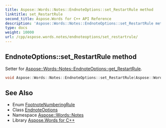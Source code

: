 ```yaml
---
title: Aspose::Words::Notes::EndnoteOptions::set_RestartRule method
linktitle: set_RestartRule
second_title: Aspose.Words for C++ API Reference
description: 'Aspose::Words::Notes::EndnoteOptions::set_RestartRule method. Setter for Aspose::Words::Notes::EndnoteOptions::get_RestartRule in C++.'
type: docs
weight: 10000
url: /cpp/aspose.words.notes/endnoteoptions/set_restartrule/
---
```

## EndnoteOptions::set_RestartRule method


Setter for [Aspose::Words::Notes::EndnoteOptions::get_RestartRule](../get_restartrule/).

```cpp
void Aspose::Words::Notes::EndnoteOptions::set_RestartRule(Aspose::Words::Notes::FootnoteNumberingRule value) override
```

## See Also

* Enum [FootnoteNumberingRule](../../footnotenumberingrule/)
* Class [EndnoteOptions](../)
* Namespace [Aspose::Words::Notes](../../)
* Library [Aspose.Words for C++](../../../)
